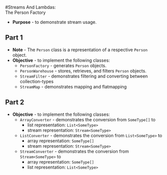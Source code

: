 #Streams And Lambdas:<br>The Person Factory
* **Purpose** - to demonstrate stream usage.

## Part 1
* **Note** - The `Person` class is a representation of a respective `Person` object.
* **Objective** - to implement the following classes:
	* `PersonFactory` - generates `Person` objects.
	* `PersonWarehouse` - stores, retrieves, and filters `Person` objects.
	* `StreamFilter` - demonstrates filtering and converting between collection-types
	* `StreamMap` - demonstrates mapping and flatmapping

## Part 2
* **Objective** - to implement the following classes:
	* `ArrayConverter` - demonstrates the conversion from `SomeType[]` to
		* list representation: `List<SomeType>`
		* stream representation: `Stream<SomeType>`
	* `ListConverter` - demonstrates the conversion from `List<SomeType>` to
		* array representation: `SomeType[]`
		* stream representation: `Stream<SomeType>`
	* `StreamConverter` - demonstrates the conversion from `Stream<SomeType>` to
		* array representation: `SomeType[]`
		* list representation: `List<SomeType>`

